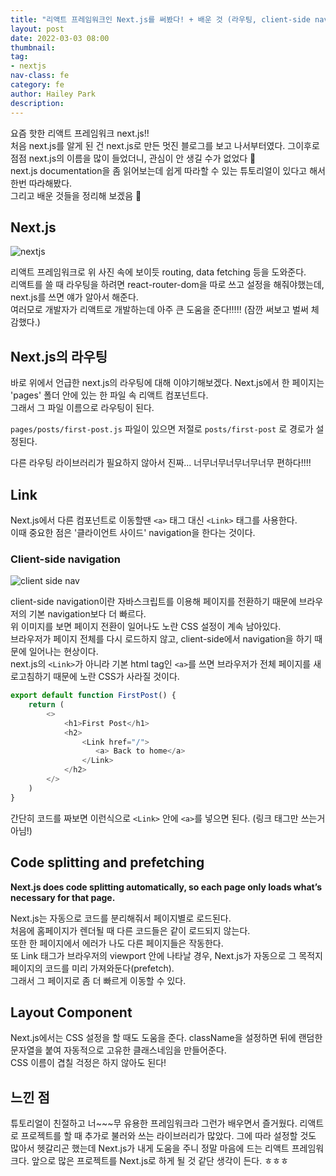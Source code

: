 ```yaml
---
title: "리액트 프레임워크인 Next.js를 써봤다! + 배운 것 (라우팅, client-side nav, etc)"
layout: post
date: 2022-03-03 08:00
thumbnail: 
tag:
- nextjs
nav-class: fe
category: fe
author: Hailey Park
description: 
---
```


요즘 핫한 리액트 프레임워크 next.js!!  
처음 next.js를 알게 된 건 next.js로 만든 멋진 블로그를 보고 나서부터였다. 그이후로 점점 next.js의 이름을 많이 들었더니, 관심이 안 생길 수가 없었다 👀  
next.js documentation을 좀 읽어보는데 쉽게 따라할 수 있는 튜토리얼이 있다고 해서 한번 따라해봤다.  
그리고 배운 것들을 정리해 보겠음 📂

## Next.js

![nextjs](https://nextjs.org/static/images/learn/foundations/next-app.png)

리액트 프레임워크로 위 사진 속에 보이듯 routing, data fetching 등을 도와준다.  
리액트를 쓸 때 라우팅을 하려면 react-router-dom을 따로 쓰고 설정을 해줘야했는데, next.js를 쓰면 얘가 알아서 해준다.  
여러모로 개발자가 리액트로 개발하는데 아주 큰 도움을 준다!!!!! (잠깐 써보고 벌써 체감했다.)

## Next.js의 라우팅

바로 위에서 언급한 next.js의 라우팅에 대해 이야기해보겠다. Next.js에서 한 페이지는 'pages' 폴더 안에 있는 한 파일 속 리액트 컴포넌트다.  
그래서 그 파일 이름으로 라우팅이 된다.  

```pages/posts/first-post.js``` 파일이 있으면 저절로 ```posts/first-post``` 로 경로가 설정된다.

다른 라우팅 라이브러리가 필요하지 않아서 진짜... 너무너무너무너무너무 편하다!!!!

## Link

Next.js에서 다른 컴포넌트로 이동할땐 ```<a>``` 태그 대신 ```<Link>``` 태그를 사용한다.  
이때 중요한 점은 '클라이언트 사이드' navigation을 한다는 것이다.

### Client-side navigation

![client side nav](https://nextjs.org/static/images/learn/navigate-between-pages/client-side.gif)

client-side navigation이란 자바스크립트를 이용해 페이지를 전환하기 때문에 브라우저의 기본 navigation보다 더 빠르다.  
위 이미지를 보면 페이지 전환이 일어나도 노란 CSS 설정이 계속 남아있다.  
브라우저가 페이지 전체를 다시 로드하지 않고, client-side에서 navigation을 하기 때문에 일어나는 현상이다.  
next.js의 ```<Link>```가 아니라 기본 html tag인 ```<a>```를 쓰면 브라우저가 전체 페이지를 새로고침하기 때문에 노란 CSS가 사라질 것이다.

```javascript
export default function FirstPost() {
    return (
        <>
            <h1>First Post</h1>
            <h2>
                <Link href="/">
                   <a> Back to home</a>
                </Link>
            </h2>
        </>
    )
}
```

간단히 코드를 짜보면 이런식으로 ```<Link>``` 안에 ```<a>```를 넣으면 된다. (링크 태그만 쓰는거 아님!)

## Code splitting and prefetching

**Next.js does code splitting automatically, so each page only loads what’s necessary for that page.**

Next.js는 자동으로 코드를 분리해줘서 페이지별로 로드된다.  
처음에 홈페이지가 렌더될 때 다른 코드들은 같이 로드되지 않는다.  
또한 한 페이지에서 에러가 나도 다른 페이지들은 작동한다.  
또 Link 태그가 브라우저의 viewport 안에 나타날 경우, Next.js가 자동으로 그 목적지 페이지의 코드를 미리 가져와둔다(prefetch).  
그래서 그 페이지로 좀 더 빠르게 이동할 수 있다.

## Layout Component

Next.js에서는 CSS 설정을 할 때도 도움을 준다. className을 설정하면 뒤에 랜덤한 문자열을 붙여 자동적으로 고유한 클래스네임을 만들어준다.  
CSS 이름이 겹칠 걱정은 하지 않아도 된다!

## 느낀 점

튜토리얼이 친절하고 너~~~무 유용한 프레임워크라 그런가 배우면서 즐거웠다. 리액트로 프로젝트를 할 때 추가로 불러와 쓰는 라이브러리가 많았다. 그에 따라 설정할 것도 많아서 헷갈리곤 했는데 Next.js가 내게 도움을 주니 정말 마음에 드는 리액트 프레임워크다. 앞으로 많은 프로젝트를 Next.js로 하게 될 것 같단 생각이 든다. ㅎㅎㅎ 

